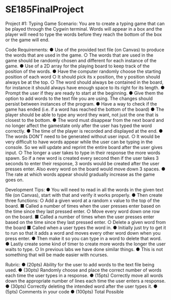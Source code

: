 # SE185FinalProject

Project #1: Typing Game
Scenario: You are to create a typing game that can be played through the Cygwin terminal. 
Words will appear in a box and the player will need to type the words before they reach the 
bottom of the box or the game will end.

Code Requirements:
● Use of the provided text file (on Canvas) to produce the words that are used in the game.
  ○ The words that are used in the game should be randomly chosen and different 
  for each instance of the game.
● Use of a 2D array for the playing board to keep track of the position of the words.
● Have the computer randomly choose the starting position of each word
  ○ It should pick its x position, the y position should always be at the top.
  ○ The word should always be contained in the board, for instance it should always 
  have enough space to its right for its length.
● Prompt the user if they are ready to start at the beginning.
● Give them the option to add words to the text file you are using. The changes should 
persist between instances of the program.
● Have a way to check if the game has ended (i.e. if a word has reached the bottom of the 
board)
● The player should be able to type any word they want, not just the one that is closest to 
the bottom.
● The word must disappear from the next board and no longer affect the gamestate only 
after the user has typed the word correctly.
● The time of the player is recorded and displayed at the end.
● The words DON’T need to be generated without user input.
  ○ It would be very difficult to have words appear while the user can be typing in 
  the console. So we will update and reprint the entire board after the user gives 
  input.
  ○ The longer a user takes to type in their response the more words spawn. So if a 
  new word is created every second then if the user takes 3 seconds to enter their 
  response, 3 words would be created after the user presses enter. Also every word 
  on the board would move down 3 spaces.
● The rate at which words appear should gradually increase as the game goes on.

Development Tips:
● You will need to read in all the words in the given text file (on Canvas), start with that 
and verify it works properly.
● Then create three functions:
  ○ Add a given word at a random x value to the top of the board.
    ■ Called a number of times when the user presses enter based on the time 
    since they last pressed enter.
    ○ Move every word down one row on the board.
    ■ Called a number of times when the user presses enter based on the time 
    since they last pressed enter.
  ○ Delete a given word from the board
    ■ Called when a user types the word in.
  ● Initially just try to get it to run so that it adds a word and moves every other word down 
  when you press enter.
● Then make it so you can type in a word to delete that word.
● Lastly create some kind of timer to create more words the longer the user waits to type. 
  ○ In previous labs we have done similar things.
● This is not something that will be made easier with ncurses.

Rubric:
● (20pts) Ability for the user to add words to the text file being used.
● (30pts) Randomly choose and place the correct number of  words each time the user types in a 
response. 
● (15pts) Correctly move all words down the appropriate number of lines each time the user 
enters a response.
● (30pts) Correctly deleting the intended word after the user types it.
● (5pts) Comments in your code
● (100pts) Total Possible
